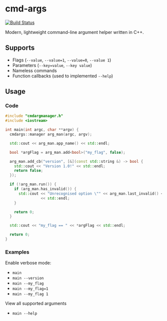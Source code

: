 # cmd-args

[![Build Status](https://travis-ci.org/robhshu/cmd-args.svg)](https://travis-ci.org/robhshu/cmd-args)

Modern, lightweight command-line argument helper written in C++.


## Supports

* Flags (`--value`, `--value=1`, `--value=0`, `--value 1`)
* Parameters (`--key=value`, `--key value`)
* Nameless commands
* Function callbacks (used to implemented `--help`)


## Usage

### Code

```cpp
#include "cmdargmanager.h"
#include <iostream>

int main(int argc, char **argv) {
  cmdargs::manager arg_man(argc, argv);

  std::cout << arg_man.app_name() << std::endl;

  bool *argFlag = arg_man.add<bool>("my_flag", false);

  arg_man.add_cb("version", [&](const std::string &) -> bool {
    std::cout << "Version 1.0!" << std::endl;
    return false;
  });

  if (!arg_man.run()) {
    if (arg_man.has_invalid()) {
      std::cout << "Unrecognised option \"" << arg_man.last_invalid() << "\""
                << std::endl;
    }

    return 0;
  }

  std::cout << "my_flag == " << *argFlag << std::endl;

  return 0;
}


```

### Examples

Enable verbose mode:

* `main`
* `main --version`
* `main --my_flag`
* `main --my_flag=1`
* `main --my_flag 1`

View all supported arguments

* `main --help`

